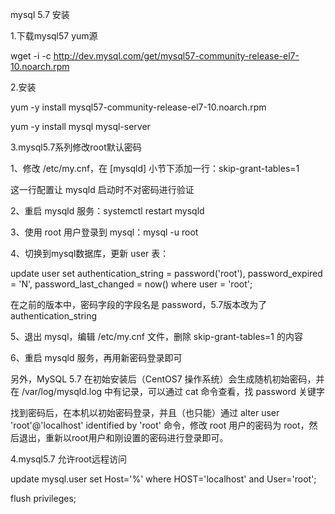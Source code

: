 mysql 5.7 安装

1.下载mysql57 yum源

wget -i -c http://dev.mysql.com/get/mysql57-community-release-el7-10.noarch.rpm

2.安装

yum -y install mysql57-community-release-el7-10.noarch.rpm  

yum -y install mysql mysql-server

3.mysql5.7系列修改root默认密码

   1、修改 /etc/my.cnf，在 [mysqld] 小节下添加一行：skip-grant-tables=1

   这一行配置让 mysqld 启动时不对密码进行验证

   2、重启 mysqld 服务：systemctl restart mysqld

   3、使用 root 用户登录到 mysql：mysql -u root 

   4、切换到mysql数据库，更新 user 表：

   update user set authentication_string = password('root'), password_expired = 'N', password_last_changed = now() where user = 'root';

   在之前的版本中，密码字段的字段名是 password，5.7版本改为了 authentication_string
 
   5、退出 mysql，编辑 /etc/my.cnf 文件，删除 skip-grant-tables=1 的内容

   6、重启 mysqld 服务，再用新密码登录即可

 

   另外，MySQL 5.7 在初始安装后（CentOS7 操作系统）会生成随机初始密码，并在 /var/log/mysqld.log 中有记录，可以通过 cat 命令查看，找 password 关键字

  找到密码后，在本机以初始密码登录，并且（也只能）通过 alter user 'root'@'localhost' identified by 'root' 命令，修改 root 用户的密码为 root，然后退出，重新以root用户和刚设置的密码进行登录即可。

4.mysql5.7 允许root远程访问

update mysql.user set Host='%' where HOST='localhost' and User='root';
  
flush privileges;





